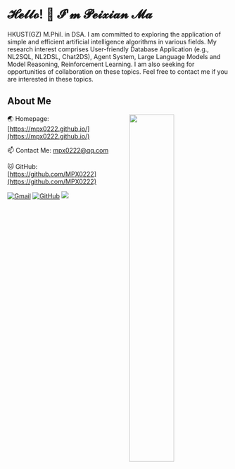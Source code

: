 # 𝓗𝓮𝓵𝓵𝓸! 👋 𝓘'𝓶 𝓟𝓮𝓲𝔁𝓲𝓪𝓷 𝓜𝓪

HKUST(GZ) M.Phil. in DSA. I am committed to exploring the application of simple and efficient artificial intelligence algorithms in various fields. My research interest comprises User-friendly Database Application (e.g., NL2SQL, NL2DSL, Chat2DS), Agent System, Large Language Models and Model Reasoning, Reinforcement Learning. I am also seeking for opportunities of collaboration on these topics. Feel free to contact me if you are interested in these topics. 


## About Me

<img align="right" width="45%" src="https://github-readme-stats.vercel.app/api?username=mpx0222&show_icons=true&theme=tokyonight" />

🌏 Homepage: [https://mpx0222.github.io/](https://mpx0222.github.io/)

📫 Contact Me: mpx0222@qq.com

🐱 GitHub: [https://github.com/MPX0222](https://github.com/MPX0222)

[![Gmail](https://img.shields.io/badge/Email-mpx0222%40qq.com-red?logo=Gmail&style=flat-square)](mailto:mpx0222@qq.com) [![GitHub](https://img.shields.io/badge/GitHub-MPX0222-blue?logo=github&style=flat-square)](https://github.com/MPX0222) ![](https://komarev.com/ghpvc/?username=mpx0222&color=green&style=flat-square)

